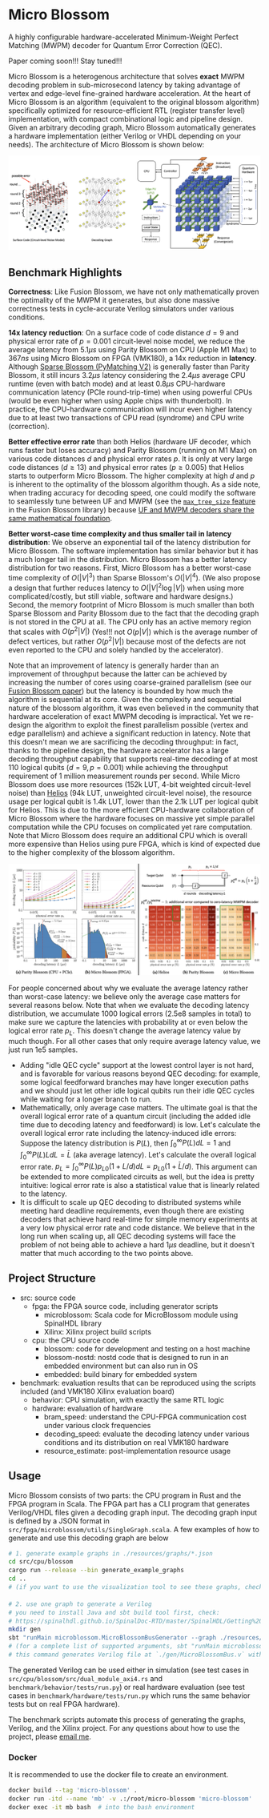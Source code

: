 # Micro Blossom

A highly configurable hardware-accelerated Minimum-Weight Perfect Matching (MWPM) decoder for Quantum Error Correction (QEC).

Paper coming soon!!! Stay tuned!!!

Micro Blossom is a heterogenous architecture that solves **exact** MWPM decoding problem in sub-microsecond latency by
taking advantage of vertex and edge-level fine-grained hardware acceleration.
At the heart of Micro Blossom is an algorithm (equivalent to the original blossom algorithm) specifically optimized for resource-efficient RTL (register transfer level) implementation, with compact combinational logic and pipeline design.
Given an arbitrary decoding graph, Micro Blossom automatically generates a hardware implementation (either Verilog or VHDL depending on your needs).
The architecture of Micro Blossom is shown below:

![](./tutorial/src/img/architecture.png)

## Benchmark Highlights

**Correctness**: Like Fusion Blossom, we have not only mathematically proven the optimality of the MWPM it generates, but also done massive correctness tests in cycle-accurate Verilog simulators under various conditions.

**14x latency reduction**: On a surface code of code distance $d=9$ and physical error rate of $p=0.001$ circuit-level noise model, we reduce the average
latency from $5.1 \mu s$ using Parity Blossom on CPU (Apple M1 Max) to $367 ns$ using Micro Blossom on FPGA (VMK180), a 14x reduction in **latency**.
Although [Sparse Blossom (PyMatching V2)](https://github.com/oscarhiggott/PyMatching) is generally faster than Parity Blossom, it still incurs $3.2 \mu s$ latency considering the $2.4 \mu s$ average CPU runtime (even with batch mode) and at least $0.8 \mu s$ CPU-hardware communication latency (PCIe round-trip-time) when using powerful CPUs (would be even higher when using Apple chips with thunderbolt). In practice, the CPU-hardware communication will incur even higher latency due to at least two transactions of CPU read (syndrome) and CPU write (correction).

**Better effective error rate** than both Helios (hardware UF decoder, which runs faster but loses accuracy) and Parity Blossom (running on M1 Max) on various code distances $d$ and physical error rates $p$. It is only at very large code distances ($d \ge 13$) and physical error rates ($p \ge 0.005$) that Helios starts to outperform Micro Blossom. The higher complexity at high $d$ and $p$ is inherent to the optimality of the blossom algorithm though. As a side note, when trading accuracy for decoding speed, one could modify the software to seamlessly tune between UF and MWPM (see the [`max_tree_size` feature](https://github.com/yuewuo/fusion-blossom/issues/31) in the Fusion Blossom library) because [UF and MWPM decoders share the same mathematical foundation](https://arxiv.org/abs/2211.03288).

**Better worst-case time complexity and thus smaller tail in latency distribution**: We observe an exponential tail of the latency distribution for Micro Blossom. The software implementation has similar behavior but it has a much longer tail in the distribution. Micro Blossom has a better latency distribution for two reasons. First, Micro Blossom has a better worst-case time complexity of $O(|V|^3)$ than Sparse Blossom's $O(|V|^4)$. (We also propose a design that further reduces latency to $O(|V|^2 \log |V|)$ when using more complicated/costly, but still viable, software and hardware designs.) Second, the memory footprint of Micro Blossom is much smaller than both Sparse Blossom and Parity Blossom due to the fact that the decoding graph is not stored in the CPU at all. The CPU only has an active memory region that scales with $O(p^2 |V|)$ (Yes!!! not $O(p|V|)$ which is the average number of defect vertices, but rather $O(p^2 |V|)$ because most of the defects are not even reported to the CPU and solely handled by the accelerator).

Note that an improvement of latency is generally harder than an improvement of throughput because the latter can be achieved by
increasing the number of cores using coarse-grained parallelism (see our [Fusion Blossom paper](https://arxiv.org/abs/2305.08307)) but the latency is bounded by how much the algorithm is sequential at its core. Given the complexity and sequential nature of the blossom
algorithm, it was even believed in the community that hardware acceleration of exact MWPM decoding is impractical. Yet we re-design the algorithm
to exploit the finest parallelism possible (vertex and edge parallelism) and achieve a significant reduction in latency.
Note that this doesn't mean we are sacrificing the decoding throughput: in fact, thanks to the pipeline design, the hardware accelerator
has a large decoding throughput capability that supports real-time decoding of at most 110 logical qubits ($d=9, p=0.001$) while achieving the throughput requirement of 1 million measurement
rounds per second.
While Micro Blossom does use more resources (152k LUT, 4-bit weighted circuit-level noise) than [Helios](https://github.com/NamiLiy/Helios_scalable_QEC) (94k LUT, unweighted circuit-level noise),
the resource usage per logical qubit is 1.4k LUT, lower than the 2.1k LUT per logical qubit for Helios.
This is due to the more efficient CPU-hardware collaboration of Micro Blossom where the hardware focuses on massive yet simple parallel computation while the
CPU focuses on complicated yet rare computation.
Note that Micro Blossom does require an additional CPU which is overall more expensive than Helios using pure FPGA, which is kind of expected due to the higher complexity of the blossom algorithm.

![](./tutorial/src/img/benchmark.png)

For people concerned about why we evaluate the average latency rather than worst-case latency: we believe only the average case matters for several reasons below. Note that when we evaluate the decoding latency distribution, we accumulate 1000 logical errors (2.5e8 samples in total) to make sure we capture the latencies with probability at or even below the logical error rate $p_L$. This doesn't change the average latency value by much though. For all other cases that only require average latency value, we just run 1e5 samples.

- Adding "idle QEC cycle" support at the lowest control layer is not hard, and is favorable for various reasons beyond QEC decoding: for example, some logical feedforward branches may have longer execution paths and we should just let other idle logical qubits run their idle QEC cycles while waiting for a longer branch to run.
- Mathematically, only average case matters. The ultimate goal is that the overall logical error rate of a quantum circuit (including the added idle time due to decoding latency and feedforward) is low. Let's calculate the overall logical error rate including the latency-induced idle errors: Suppose the latency distribution is $P(L)$, then $\int_0^\infty P(L) dL = 1$ and $\int_0^\infty P(L) L dL = \bar{L}$ (aka average latency). Let's calculate the overall logical error rate. $p_L = \int_0^\infty P(L) p_{L0} (1 + L/d) dL = p_{L0} (1 + \bar{L}/d)$. This argument can be extended to more complicated circuits as well, but the idea is pretty intuitive: logical error rate is also a statistical value that is linearly related to the latency.
- It is difficult to scale up QEC decoding to distributed systems while meeting hard deadline requirements, even though there are existing decoders that achieve hard real-time for simple memory experiments at a very low physical error rate and code distance. We believe that in the long run when scaling up, all QEC decoding systems will face the problem of not being able to achieve a hard $1 \mu s$ deadline, but it doesn't matter that much according to the two points above.

## Project Structure

- src: source code
  - fpga: the FPGA source code, including generator scripts
    - microblossom: Scala code for MicroBlossom module using SpinalHDL library
    - Xilinx: Xilinx project build scripts
  - cpu: the CPU source code
    - blossom: code for development and testing on a host machine
    - blossom-nostd: nostd code that is designed to run in an embedded environment but can also run in OS
    - embedded: build binary for embedded system
- benchmark: evaluation results that can be reproduced using the scripts included (and VMK180 Xilinx evaluation board)
  - behavior: CPU simulation, with exactly the same RTL logic
  - hardware: evaluation of hardware
    - bram_speed: understand the CPU-FPGA communication cost under various clock frequencies
    - decoding_speed: evaluate the decoding latency under various conditions and its distribution on real VMK180 hardware
    - resource_estimate: post-implementation resource usage


## Usage

Micro Blossom consists of two parts: the CPU program in Rust and the FPGA program in Scala.
The FPGA part has a CLI program that generates Verilog/VHDL files given a decoding graph input.
The decoding graph input is defined by a JSON format in `src/fpga/microblossom/utils/SingleGraph.scala`.
A few examples of how to generate and use this decoding graph are below

```sh
# 1. generate example graphs in ./resources/graphs/*.json
cd src/cpu/blossom
cargo run --release --bin generate_example_graphs
cd ..
# (if you want to use the visualization tool to see these graphs, check src/cpu/blossom/bin/generate_example_graphs.rs)

# 2. use one graph to generate a Verilog
# you need to install Java and sbt build tool first, check:
# https://spinalhdl.github.io/SpinalDoc-RTD/master/SpinalHDL/Getting%20Started/Install%20and%20setup.html
mkdir gen
sbt "runMain microblossom.MicroBlossomBusGenerator --graph ./resources/graphs/example_code_capacity_d3.json"
# (for a complete list of supported arguments, sbt "runMain microblossom.MicroBlossomBusGenerator --help"
# this command generates Verilog file at `./gen/MicroBlossomBus.v` with a default AXI4 interface.
```

The generated Verilog can be used either in simulation (see test cases in `src/cpu/blossom/src/dual_module_axi4.rs` and `benchmark/behavior/tests/run.py`) or real hardware evaluation (see test cases in `benchmark/hardware/tests/run.py` which runs the same behavior tests but on real FPGA hardware).

The benchmark scripts automate this process of generating the graphs, Verilog, and the Xilinx project.
For any questions about how to use the project, please [email me](mailto:wuyue16pku@gmail.com).


### Docker

It is recommended to use the docker file to create an environment.

```sh
docker build --tag 'micro-blossom' .
docker run -itd --name 'mb' -v .:/root/micro-blossom 'micro-blossom'
docker exec -it mb bash  # into the bash environment
```
